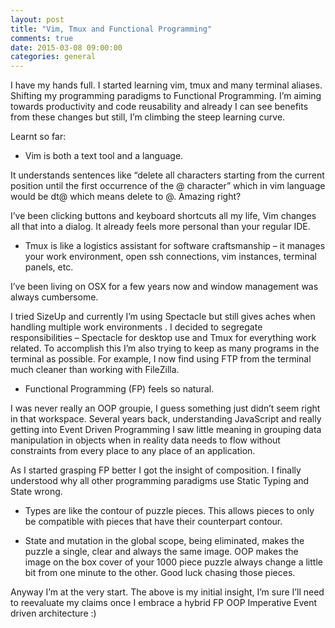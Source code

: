 ```yaml
---
layout: post
title: "Vim, Tmux and Functional Programming"
comments: true
date: 2015-03-08 09:00:00
categories: general
---
```

I have my hands full. I started learning vim, tmux and many terminal aliases. Shifting my programming paradigms to Functional Programming. I’m aiming towards productivity and code reusability and already I can see benefits from these changes but still, I’m climbing the steep learning curve.

Learnt so far:

* Vim is both a text tool and a language.

It understands sentences like “delete all characters starting from the current position until the first occurrence of the @ character” which in vim language would be dt@ which means delete to @. Amazing right?

I’ve been clicking buttons and keyboard shortcuts all my life, Vim changes all that into a dialog. It already feels more personal than your regular IDE.

* Tmux is like a logistics assistant for software craftsmanship – it manages your work environment, open ssh connections, vim instances, terminal panels, etc. 

I’ve been living on OSX for a few years now and window management was always cumbersome.

I tried SizeUp and currently I’m using Spectacle but still gives aches when handling multiple work environments . I decided to segregate responsibilities – Spectacle for desktop use and Tmux for everything work related. To accomplish this I’m also trying to keep as many programs in the terminal as possible. For example, I now find using FTP from the terminal much cleaner than working with FileZilla.

* Functional Programming (FP) feels so natural.

I was never really an OOP groupie, I guess something just didn’t seem right in that workspace. Several years back, understanding JavaScript and really getting into Event Driven Programming I saw little meaning in grouping data manipulation in objects when in reality data needs to flow without constraints from every place to any place of an application.

As I started grasping FP better I got the insight of composition. I finally understood why all other programming paradigms use Static Typing and State wrong.

- Types are like the contour of puzzle pieces. This allows pieces to only be compatible with pieces that have their counterpart contour.

- State and mutation in the global scope, being eliminated, makes the puzzle a single, clear and always the same image. OOP makes the image on the box cover of your 1000 piece puzzle always change a little bit from one minute to the other. Good luck chasing those pieces.

Anyway I’m at the very start. The above is my initial insight, I’m sure I’ll need to reevaluate my claims once I embrace a hybrid FP OOP Imperative Event driven architecture :)
